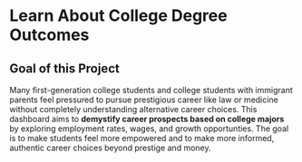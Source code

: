 # Learn About College Degree Outcomes

## Goal of this Project

Many first-generation college students and college students with immigrant parents feel pressured to pursue prestigious career like law or medicine without completely understanding alternative career choices. This dashboard aims to **demystify career prospects based on college majors** by exploring employment rates, wages, and growth opportunties. The goal is to make students feel more empowered and to make more informed, authentic career choices beyond prestige and money. 

